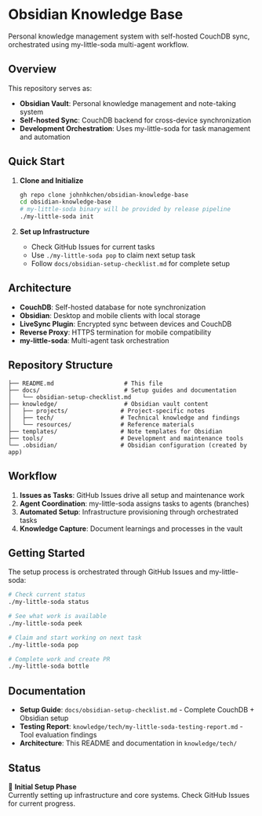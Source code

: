 # Obsidian Knowledge Base

Personal knowledge management system with self-hosted CouchDB sync, orchestrated using my-little-soda multi-agent workflow.

## Overview

This repository serves as:
- **Obsidian Vault**: Personal knowledge management and note-taking system
- **Self-hosted Sync**: CouchDB backend for cross-device synchronization  
- **Development Orchestration**: Uses my-little-soda for task management and automation

## Quick Start

1. **Clone and Initialize**
   ```bash
   gh repo clone johnhkchen/obsidian-knowledge-base
   cd obsidian-knowledge-base
   # my-little-soda binary will be provided by release pipeline
   ./my-little-soda init
   ```

2. **Set up Infrastructure**
   - Check GitHub Issues for current tasks
   - Use `./my-little-soda pop` to claim next setup task
   - Follow `docs/obsidian-setup-checklist.md` for complete setup

## Architecture

- **CouchDB**: Self-hosted database for note synchronization
- **Obsidian**: Desktop and mobile clients with local storage
- **LiveSync Plugin**: Encrypted sync between devices and CouchDB
- **Reverse Proxy**: HTTPS termination for mobile compatibility
- **my-little-soda**: Multi-agent task orchestration

## Repository Structure

```
├── README.md                    # This file
├── docs/                        # Setup guides and documentation
│   └── obsidian-setup-checklist.md
├── knowledge/                   # Obsidian vault content
│   ├── projects/               # Project-specific notes
│   ├── tech/                   # Technical knowledge and findings
│   └── resources/              # Reference materials
├── templates/                  # Note templates for Obsidian
├── tools/                      # Development and maintenance tools
└── .obsidian/                  # Obsidian configuration (created by app)
```

## Workflow

1. **Issues as Tasks**: GitHub Issues drive all setup and maintenance work
2. **Agent Coordination**: my-little-soda assigns tasks to agents (branches)
3. **Automated Setup**: Infrastructure provisioning through orchestrated tasks
4. **Knowledge Capture**: Document learnings and processes in the vault

## Getting Started

The setup process is orchestrated through GitHub Issues and my-little-soda:

```bash
# Check current status
./my-little-soda status

# See what work is available  
./my-little-soda peek

# Claim and start working on next task
./my-little-soda pop

# Complete work and create PR
./my-little-soda bottle
```

## Documentation

- **Setup Guide**: `docs/obsidian-setup-checklist.md` - Complete CouchDB + Obsidian setup
- **Testing Report**: `knowledge/tech/my-little-soda-testing-report.md` - Tool evaluation findings
- **Architecture**: This README and documentation in `knowledge/tech/`

## Status

🚧 **Initial Setup Phase**  
Currently setting up infrastructure and core systems. Check GitHub Issues for current progress.